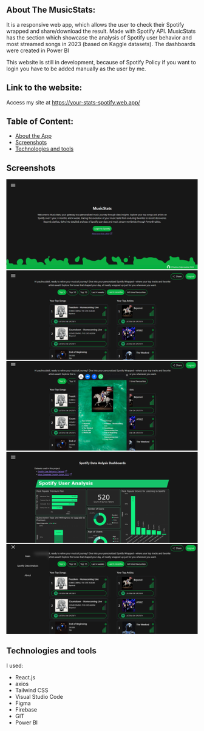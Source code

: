## About The MusicStats:
It is a responsive web app, which allows the user to check their Spotify wrapped and share/download the result. Made with Spotify API.
MusicStats has the section which showcase the analysis of Spotify user behavior and most streamed songs in 2023 (based on Kaggle datasets). The dashboards were created in Power BI

This website is still in development, because of Spotify Policy if you want to login you have to be added manually as the user by me.
## Link to the website:
Access my site at https://your-stats-spotify.web.app/
## Table of Content:
<ul>
  <li>
    <a href="#about-the-MusicStats">About the App</a>
  </li>
  <li>
    <a href="#screenshots">Screenshots</a>
  </li>
  <li>
    <a href="#technologies">Technologies and tools</a>
  </li>
</ul>

## Screenshots

<img src="/src/images/screenshots/screen1.png">
<img src="/src/images/screenshots/screen2.png">
<img src="/src/images/screenshots/screen3.png">
<img src="/src/images/screenshots/screen4.png">
<img src="/src/images/screenshots/screen5.png">

## Technologies and tools
I used:
  <ul>
    <li>React.js</li>
    <li>axios</li>
    <li>Tailwind CSS</li>
    <li>Visual Studio Code</li>
    <li>Figma</li>
    <li>Firebase</li>
    <li>GIT</li>
    <li>Power BI</li>
  </ul>
